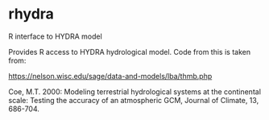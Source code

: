 # rhydra
R interface to HYDRA model

Provides R access to HYDRA hydrological model. Code from this is taken from: 

https://nelson.wisc.edu/sage/data-and-models/lba/thmb.php

Coe, M.T. 2000: Modeling terrestrial hydrological systems at the continental scale: Testing the accuracy of an atmospheric GCM, Journal of Climate, 13, 686-704.
